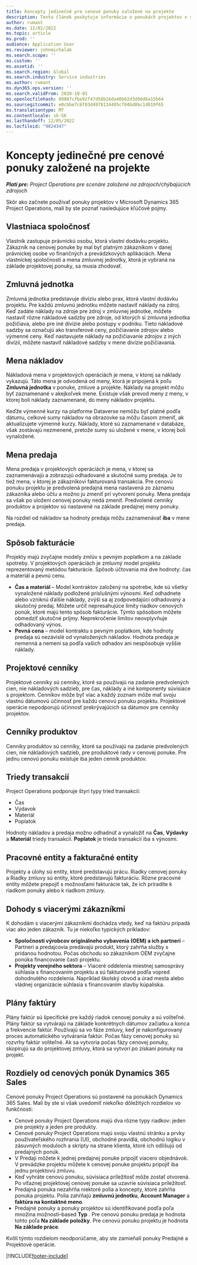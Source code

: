 ```yaml
---
title: Koncepty jedinečné pre cenové ponuky založené na projekte
description: Tento článok poskytuje informácie o ponukách projektov v spoločnosti Microsoft Dynamics 365 Project Operations.
author: rumant
ms.date: 12/02/2022
ms.topic: article
ms.prod: ''
audience: Application User
ms.reviewer: johnmichalak
ms.search.scope: ''
ms.custom: ''
ms.assetid: ''
ms.search.region: Global
ms.search.industry: Service industries
ms.author: rumant
ms.dyn365.ops.version: ''
ms.search.validFrom: 2020-10-01
ms.openlocfilehash: 89867cfbe92f47d58b16da40b62d3d9dd6a15b64
ms.sourcegitcommit: e0cbbe7c6f03d4978134405cf04bd8bc1d019f65
ms.translationtype: MT
ms.contentlocale: sk-SK
ms.lasthandoff: 12/05/2022
ms.locfileid: "9824347"
---
```

# <a name="concepts-unique-to-project-based-quotes"></a>Koncepty jedinečné pre cenové ponuky založené na projekte

_**Platí pre:** Project Operations pre scenáre založené na zdrojoch/chýbajúcich zdrojoch_

Skôr ako začnete používať ponuky projektov v Microsoft Dynamics 365 Project Operations, mali by ste poznať nasledujúce kľúčové pojmy.

## <a name="owning-company"></a>Vlastniaca spoločnosť

Vlastník zastupuje právnickú osobu, ktorá vlastní dodávku projektu. Zákazník na cenovej ponuke by mal byť platným zákazníkom v danej právnickej osobe vo finančných a prevádzkových aplikáciách. Mena vlastníckej spoločnosti a mena zmluvnej jednotky, ktorá je vybraná na základe projektovej ponuky, sa musia zhodovať.

## <a name="contracting-unit"></a>Zmluvná jednotka

Zmluvná jednotka predstavuje divíziu alebo prax, ktorá vlastní dodávku projektu. Pre každú zmluvnú jednotku môžete nastaviť náklady na zdroj. Keď zadáte náklady na zdroje pre zdroj v zmluvnej jednotke, môžete nastaviť rôzne nákladové sadzby pre zdroje, od ktorých si zmluvná jednotka požičiava, alebo pre iné divízie alebo postupy v podniku. Tieto nákladové sadzby sa označujú ako transferové ceny, požičiavanie zdrojov alebo výmenné ceny. Keď nastavujete náklady na požičiavanie zdrojov z iných divízií, môžete nastaviť nákladové sadzby v mene divízie požičiavania.

## <a name="cost-currency"></a>Mena nákladov

Nákladová mena v projektových operáciách je mena, v ktorej sa náklady vykazujú. Táto mena je odvodená od meny, ktorá je pripojená k poľu **Zmluvná jednotka** v ponuke, zmluve a projekte. Náklady na projekt môžu byť zaznamenané v akejkoľvek mene. Existuje však prevod meny z meny, v ktorej boli náklady zaznamenané, do meny nákladov projektu.

Keďže výmenné kurzy na platforme Dataverse  nemôžu byť platné podľa dátumu, celkové sumy nákladov na obrazovke sa môžu časom zmeniť, ak aktualizujete výmenné kurzy. Náklady, ktoré sú zaznamenané v databáze, však zostávajú nezmenené, pretože sumy sú uložené v mene, v ktorej boli vynaložené.

## <a name="sales-currency"></a>Mena predaja

Mena predaja v projektových operáciách je mena, v ktorej sa zaznamenávajú a zobrazujú odhadované a skutočné sumy predaja. Je to tiež mena, v ktorej je zákazníkovi fakturovaná transakcia. Pre cenovú ponuku projektu je predvolená predajná mena nastavená zo záznamu zákazníka alebo účtu a možno ju zmeniť pri vytvorení ponuky. Mena predaja sa však po uložení cenovej ponuky nedá zmeniť. Predvolené cenníky produktov a projektov sú nastavené na základe predajnej meny ponuky.

Na rozdiel od nákladov sa hodnoty predaja môžu zaznamenávať **iba** v mene predaja.

## <a name="billing-method"></a>Spôsob fakturácie

Projekty majú zvyčajne modely zmlúv s pevným poplatkom a na základe spotreby. V projektových operáciách je zmluvný model projektu reprezentovaný metódou fakturácie. Spôsob účtovania má dve hodnoty: čas a materiál a pevnú cenu.

- **Čas a materiál** – Model kontraktov založený na spotrebe, kde sú všetky vynaložené náklady podložené príslušnými výnosmi. Keď odhadnete alebo vzniknú ďalšie náklady, zvýši sa aj zodpovedajúci odhadovaný a skutočný predaj. Môžete určiť nepresahujúce limity riadkov cenových ponúk, ktoré majú tento spôsob fakturácie. Týmto spôsobom môžete obmedziť skutočné príjmy. Neprekročenie limitov neovplyvňuje odhadovaný výnos.
- **Pevná cena** – model kontraktu s pevným poplatkom, kde hodnoty predaja sú nezávislé od vynaložených nákladov. Hodnota predaja je nemenná a nemení sa podľa vašich odhadov ani nespôsobuje vyššie náklady.

## <a name="project-price-lists"></a>Projektové cenníky

Projektové cenníky sú cenníky, ktoré sa používajú na zadanie predvolených cien, nie nákladových sadzieb, pre čas, náklady a iné komponenty súvisiace s projektom. Cenníkov môže byť viac a každý zoznam môže mať svoju vlastnú dátumovú účinnosť pre každú cenovú ponuku projektu. Projektové operácie nepodporujú účinnosť prekrývajúcich sa dátumov pre cenníky projektov.

## <a name="product-price-lists"></a>Cenníky produktov

Cenníky produktov sú cenníky, ktoré sa používajú na zadanie predvolených cien, nie nákladových sadzieb, pre produktové rady v cenovej ponuke. Pre jednu cenovú ponuku existuje iba jeden cenník produktov.

## <a name="transaction-classes"></a>Triedy transakcií

Project Operations podporuje štyri typy tried transakcií:

- Čas
- Výdavok
- Materiál
- Poplatok

Hodnoty nákladov a predaja možno odhadnúť a vynaložiť na **Čas**, **Výdavky** a **Materiál** triedy transakcií. **Poplatok** je trieda transakcií iba s výnosmi.

## <a name="work-entities-and-billing-entities"></a>Pracovné entity a fakturačné entity

Projekty a úlohy sú entity, ktoré predstavujú prácu. Riadky cenovej ponuky a Riadky zmluvy sú entity, ktoré predstavujú fakturáciu. Rôzne pracovné entity môžete prepojiť s možnosťami fakturácie tak, že ich priradíte k riadkom ponuky alebo k riadkom zmluvy.

## <a name="multi-customer-deals"></a>Dohody s viacerými zákazníkmi

K dohodám s viacerými zákazníkmi dochádza vtedy, keď na faktúru pripadá viac ako jeden zákazník. Tu je niekoľko typických príkladov:

- **Spoločnosti výrobcov originálneho vybavenia (OEM) a ich partneri** – Partneri a predajcovia predávajú produkt, ktorý zahŕňa služby s pridanou hodnotou. Počas obchodu so zákazníkom OEM zvyčajne ponúka financovanie časti projektu.
- **Projekty verejného sektora** – Viaceré oddelenia miestnej samosprávy súhlasia s financovaním projektu a sú fakturované podľa vopred dohodnutého rozdelenia. Napríklad školský obvod a úrad mesta alebo vládnej organizácie súhlasia s financovaním stavby kúpaliska.

## <a name="invoice-schedules"></a>Plány faktúry

Plány faktúr sú špecifické pre každý riadok cenovej ponuky a sú voliteľné. Plány faktúr sa vytvárajú na základe konkrétnych dátumov začiatku a konca a frekvencie faktúr. Používajú sa vo fáze zmluvy, keď je nakonfigurovaný proces automatického vytvárania faktúr. Počas fázy cenovej ponuky sú rozvrhy faktúr voliteľné. Ak sa vytvoria počas fázy cenovej ponuky, skopírujú sa do projektovej zmluvy, ktorá sa vytvorí po získaní ponuky na projekt.

## <a name="differences-from-dynamics-365-sales-quotes"></a>Rozdiely od cenových ponúk Dynamics 365 Sales

Cenové ponuky Project Operations sú postavené na ponukách Dynamics 365 Sales. Mali by ste si však uvedomiť niekoľko dôležitých rozdielov vo funkčnosti:

- Cenové ponuky Project Operations majú dva rôzne typy riadkov: jeden pre projekty a jeden pre produkty.
- Cenové ponuky Project Operations majú svoju vlastnú stránku a prvky používateľského rozhrania (UI), obchodné pravidlá, obchodnú logiku v zásuvných moduloch a skripty na strane klienta, ktoré ich odlišujú od predajných ponúk.
- V Predaji môžete k jednej predajnej ponuke pripojiť viacero objednávok. V prevádzke projektu môžete k cenovej ponuke projektu pripojiť iba jednu projektovú zmluvu.
- Keď vyhráte cenovú ponuku, súvisiaca príležitosť môže zostať otvorená. Po víťaznej projektovej cenovej ponuke sa uzavrie súvisiaca príležitosť.
- Predajná ponuka nezahŕňa niektoré polia a koncepty, ktoré zahŕňa ponuka projektu. Polia zahŕňajú **zmluvnú jednotku**, **Account Manager** a **faktúra na kontaktné meno**.
- Predajné ponuky a ponuky projektov sú identifikované podľa poľa množina možností–based **Typ** . Pre cenovú ponuku predaja je hodnota tohto poľa **Na základe položky**. Pre cenovú ponuku projektu je hodnota **Na základe práce**.

Kvôli týmto rozdielom neodporúčame, aby ste zamieňali ponuky Predajné a Projektové operácie.

[!INCLUDE[footer-include](../includes/footer-banner.md)]
